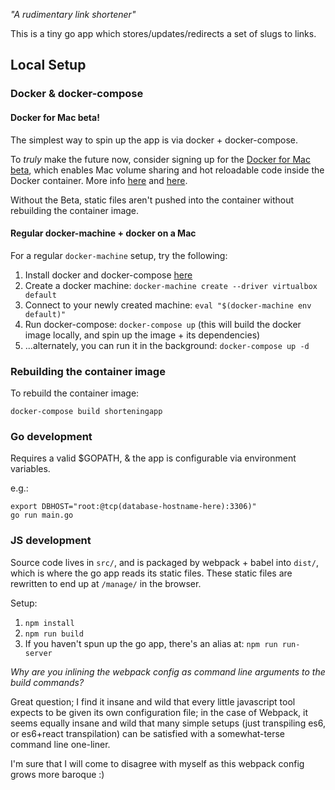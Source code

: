 *"A rudimentary link shortener"*

This is a tiny go app which stores/updates/redirects a set of slugs to links.

## Local Setup

### Docker & docker-compose

#### Docker for Mac beta!

The simplest way to spin up the app is via docker + docker-compose.

To *truly* make the future now, consider signing up for the [Docker for Mac beta](https://beta.docker.com/), which enables Mac volume sharing and hot reloadable code inside the Docker container. More info [here](https://blog.docker.com/2016/03/docker-for-mac-windows-beta/) and [here](http://jdlm.info/articles/2016/03/06/lessons-building-node-app-docker.html). 

Without the Beta, static files aren't pushed into the container without rebuilding the container image.

#### Regular docker-machine + docker on a Mac

For a regular `docker-machine` setup, try the following:

1. Install docker and docker-compose [here](https://docs.docker.com/v1.8/installation/mac/)
2. Create a docker machine: `docker-machine create --driver virtualbox default`
3. Connect to your newly created machine: `eval "$(docker-machine env default)"`
4. Run docker-compose: `docker-compose up` (this will build the docker image locally, and spin up the image + its dependencies)
5. ...alternately, you can run it in the background: `docker-compose up -d`

### Rebuilding the container image

To rebuild the container image:
```
docker-compose build shorteningapp
```

### Go development

Requires a valid $GOPATH, & the app is configurable via environment variables.

e.g.:
```
export DBHOST="root:@tcp(database-hostname-here):3306)"
go run main.go
```

### JS development

Source code lives in `src/`, and is packaged by webpack + babel into `dist/`, which is where the go app reads its static files. These static files are rewritten to end up at `/manage/` in the browser.

Setup:

1. `npm install`
2. `npm run build`
3. If you haven't spun up the go app, there's an alias at: `npm run run-server`

*Why are you inlining the webpack config as command line arguments to the build commands?*

Great question; I find it insane and wild that every little javascript tool expects to be given its own configuration file; in the case of Webpack, it seems equally insane and wild that many simple setups (just transpiling es6, or es6+react transpilation) can be satisfied with a somewhat-terse command line one-liner.

I'm sure that I will come to disagree with myself as this webpack config grows more baroque :)